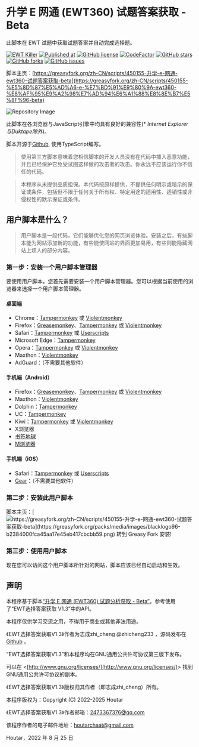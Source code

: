 # 升学 E 网通 (EWT360) 试题答案获取 - Beta
此脚本在 EWT 试题中获取试题答案并自动完成选择题。

[![EWT Killer](https://img.shields.io/github/v/release/houtarchat-cyber/EWT-get-answer?color=5d89d2&label=EWT%20Killer)](https://github.com/houtarchat-cyber/EWT-get-answer/releases/latest)
[![Published at](https://img.shields.io/github/release-date/houtarchat-cyber/EWT-get-answer?color=5d89d2&label=Published%20at)](https://github.com/houtarchat-cyber/EWT-get-answer/releases/latest)
[![GitHub license](https://img.shields.io/github/license/houtarchat-cyber/EWT-get-answer)](https://github.com/houtarchat-cyber/EWT-get-answer/blob/main/LICENSE)
[![CodeFactor](https://www.codefactor.io/repository/github/houtarchat-cyber/ewt-get-answer/badge)](https://www.codefactor.io/repository/github/houtarchat-cyber/ewt-get-answer)
[![GitHub stars](https://img.shields.io/github/stars/houtarchat-cyber/EWT-get-answer)](https://github.com/houtarchat-cyber/EWT-get-answer/stargazers)
[![GitHub forks](https://img.shields.io/github/forks/houtarchat-cyber/EWT-get-answer)](https://github.com/houtarchat-cyber/EWT-get-answer/network)
[![GitHub issues](https://img.shields.io/github/issues/houtarchat-cyber/EWT-get-answer)](https://github.com/houtarchat-cyber/EWT-get-answer/issues)

脚本主页：[https://greasyfork.org/zh-CN/scripts/450155-升学-e-网通-ewt360-试题答案获取-beta](https://greasyfork.org/zh-CN/scripts/450155-%E5%8D%87%E5%AD%A6-e-%E7%BD%91%E9%80%9A-ewt360-%E8%AF%95%E9%A2%98%E7%AD%94%E6%A1%88%E8%8E%B7%E5%8F%96-beta)

![Repository Image](https://repository-images.githubusercontent.com/529219578/34135101-3012-44ee-bf33-06e07ad36fd0)

此脚本在各浏览器与JavaScript引擎中均具有良好的兼容性(* *Internet Explorer与Duktape除外*)。

脚本开源于[Github](https://github.com/houtarchat-cyber/EWT-get-answer), 使用TypeScript编写。

> 使用第三方脚本意味着您相信脚本的开发人员没有在代码中插入恶意功能，并且已经保护它免受试图这样做的攻击者的攻击。你永远不应该运行你不信任的代码。

> 本程序从未提供品质担保。本代码按原样提供，不提供任何明示或暗示的保证或条件，包括但不限于任何关于所有权、特定用途的适用性、适销性或非侵权性的默示保证或条件。

## 用户脚本是什么？
> 用户脚本是一段代码，它们能够优化您的网页浏览体验。安装之后，有些脚本能为网站添加新的功能，有些能使网站的界面更加易用，有些则能隐藏网站上烦人的部分内容。

### 第一步：安装一个用户脚本管理器
要使用用户脚本，您首先需要安装一个用户脚本管理器。您可以根据当前使用的浏览器来选择一个用户脚本管理器。

#### 桌面端
 - Chrome：[Tampermonkey](https://chrome.google.com/webstore/detail/tampermonkey/dhdgffkkebhmkfjojejmpbldmpobfkfo) 或 [Violentmonkey](https://chrome.google.com/webstore/detail/violent-monkey/jinjaccalgkegednnccohejagnlnfdag)
 - Firefox：[Greasemonkey](https://addons.mozilla.org/firefox/addon/greasemonkey/)、[Tampermonkey](https://addons.mozilla.org/firefox/addon/tampermonkey/) 或 [Violentmonkey](https://addons.mozilla.org/firefox/addon/violentmonkey/)
 - Safari：[Tampermonkey](http://tampermonkey.net/?browser=safari) 或 [Userscripts](https://apps.apple.com/app/userscripts/id1463298887)
 - Microsoft Edge：[Tampermonkey](https://microsoftedge.microsoft.com/addons/detail/tampermonkey/iikmkjmpaadaobahmlepeloendndfphd)
 - Opera：[Tampermonkey](https://addons.opera.com/extensions/details/tampermonkey-beta/) 或 [Violentmonkey](https://violentmonkey.github.io/get-it/)
 - Maxthon：[Violentmonkey](http://extension.maxthon.com/detail/index.php?view_id=1680)
 - AdGuard：（不需要其他软件）

#### 手机端（Android）
 - Firefox：[Greasemonkey](https://addons.mozilla.org/firefox/addon/greasemonkey/)、[Tampermonkey](https://addons.mozilla.org/firefox/addon/tampermonkey/) 或 [Violentmonkey](https://addons.mozilla.org/firefox/addon/violentmonkey/)
 - Maxthon：[Violentmonkey](http://extension.maxthon.com/detail/index.php?view_id=1680)
 - Dolphin：[Tampermonkey](https://play.google.com/store/apps/details?id=net.tampermonkey.dolphin)
 - UC：[Tampermonkey](https://www.tampermonkey.net/?browser=ucweb&ext=dhdg)
 - Kiwi：[Tampermonkey](https://chrome.google.com/webstore/detail/tampermonkey/dhdgffkkebhmkfjojejmpbldmpobfkfo) 或 [Violentmonkey](https://chrome.google.com/webstore/detail/violent-monkey/jinjaccalgkegednnccohejagnlnfdag)
 - X浏览器
 - [书签地球](https://www.bookmarkearth.com/download/app)
 - [M浏览器](http://mbrowser.nr19.cn/)

#### 手机端（iOS）
 - Safari：[Tampermonkey](http://tampermonkey.net/?browser=safari) 或 [Userscripts](https://apps.apple.com/app/userscripts/id1463298887)
 - [Gear](https://gear4.app/)：（不需要其他软件）

### 第二步：安装此用户脚本
脚本主页：[![https://greasyfork.org/zh-CN/scripts/450155-升学-e-网通-ewt360-试题答案获取-beta](https://greasyfork.org/packs/media/images/blacklogo96-b2384000fca45aa17e45eb417cbcbb59.png) 转到 Greasy Fork 安装!](https://greasyfork.org/zh-CN/scripts/450155-%E5%8D%87%E5%AD%A6-e-%E7%BD%91%E9%80%9A-ewt360-%E8%AF%95%E9%A2%98%E7%AD%94%E6%A1%88%E8%8E%B7%E5%8F%96-beta)

### 第三步：使用用户脚本
现在您可以访问这个用户脚本所针对的网站，脚本应该已经自动启动和生效。

## 声明

本程序基于脚本[“升学 E 网通 (EWT360) 试题分析获取 - Beta”](https://greasyfork.org/zh-CN/scripts/448799-%E5%8D%87%E5%AD%A6-e-%E7%BD%91%E9%80%9A-ewt360-%E8%AF%95%E9%A2%98%E5%88%86%E6%9E%90%E8%8E%B7%E5%8F%96-beta)，参考使用了“EWT选择答案获取 V1.3”中的API。

本程序仅供学习交流之用，不得用于商业或其他非法用途。

《EWT选择答案获取V1.3》作者为志成zhi_cheng @zhicheng233 ，源码发布在 [Github](https://github.com/zhicheng233/EWT-get-answer) 。

“EWT选择答案获取V1.3”和本程序均在GNU通用公共许可协议第三版下发布。

可以在 &lt;[http://www.gnu.org/licenses/](http://www.gnu.org/licenses/)&gt; 找到GNU通用公共许可协议的副本。

《EWT选择答案获取V1.3》版权归其作者（即志成zhi_cheng）所有。

本程序版权为：Copyright (C) 2022-2025 Houtar

《EWT选择答案获取V1.3》作者邮箱：[2473367376@qq.com](mailto:2473367376@qq.com)

该程序作者的电子邮件地址：[houtarchaat@gmail.com](mailto:houtarchaat@gmail.com)

Houtar，2022 年 8 月 25 日